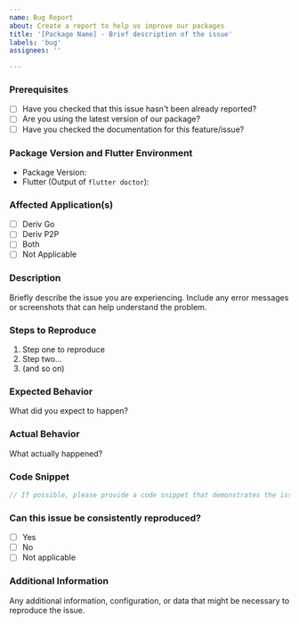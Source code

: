 ```yaml
---
name: Bug Report
about: Create a report to help us improve our packages
title: '[Package Name] - Brief description of the issue'
labels: 'bug'
assignees: ''

---
```


### Prerequisites

- [ ] Have you checked that this issue hasn't been already reported?
- [ ] Are you using the latest version of our package?
- [ ] Have you checked the documentation for this feature/issue?

### Package Version and Flutter Environment

- Package Version: 
- Flutter (Output of `flutter doctor`):

### Affected Application(s)

- [ ] Deriv Go
- [ ] Deriv P2P
- [ ] Both
- [ ] Not Applicable

### Description

Briefly describe the issue you are experiencing. Include any error messages or screenshots that can help understand the problem.

### Steps to Reproduce

1. Step one to reproduce
2. Step two...
3. (and so on)

### Expected Behavior

What did you expect to happen?

### Actual Behavior

What actually happened?

### Code Snippet

```dart
// If possible, please provide a code snippet that demonstrates the issue.
```

### Can this issue be consistently reproduced?

- [ ] Yes
- [ ] No
- [ ] Not applicable

### Additional Information

Any additional information, configuration, or data that might be necessary to reproduce the issue.
